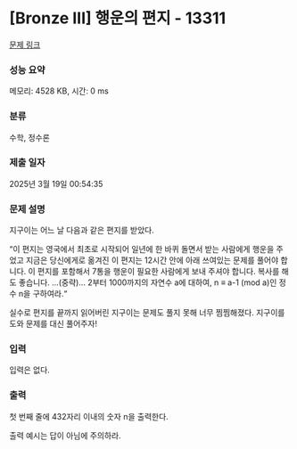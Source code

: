 # [Bronze III] 행운의 편지 - 13311 

[문제 링크](https://www.acmicpc.net/problem/13311) 

### 성능 요약

메모리: 4528 KB, 시간: 0 ms

### 분류

수학, 정수론

### 제출 일자

2025년 3월 19일 00:54:35

### 문제 설명

<p>지구이는 어느 날 다음과 같은 편지를 받았다.</p>

<p>“이 편지는 영국에서 최초로 시작되어 일년에 한 바퀴 돌면서 받는 사람에게 행운을 주었고 지금은 당신에게로 옮겨진 이 편지는 12시간 안에 아래 쓰여있는 문제를 풀어야 합니다. 이 편지를 포함해서 7통을 행운이 필요한 사람에게 보내 주셔야 합니다. 복사를 해도 좋습니다. ...(중략)… 2부터 1000까지의 자연수 a에 대하여, n ≡ a­-1 (mod a)인 정수 n을 구하여라.“</p>

<p>실수로 편지를 끝까지 읽어버린 지구이는 문제도 풀지 못해 너무 찜찜해졌다. 지구이를 도와 문제를 대신 풀어주자!</p>

### 입력 

 <p>입력은 없다.</p>

### 출력 

 <p>첫 번째 줄에 432자리 이내의 숫자 n을 출력한다.</p>

<p>출력 예시는 답이 아님에 주의하라.</p>

